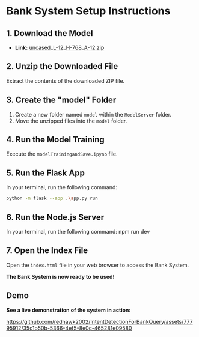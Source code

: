 # Bank System Setup Instructions

## 1. Download the Model

- **Link:** [uncased_L-12_H-768_A-12.zip](https://storage.googleapis.com/bert_models/2018_10_18/uncased_L-12_H-768_A-12.zip)

## 2. Unzip the Downloaded File

Extract the contents of the downloaded ZIP file.

## 3. Create the "model" Folder

1. Create a new folder named `model` within the `ModelServer` folder.
2. Move the unzipped files into the `model` folder.

## 4. Run the Model Training

Execute the `modelTrainingandSave.ipynb` file.

## 5. Run the Flask App

In your terminal, run the following command:

```bash
python -m flask --app .\app.py run
```
## 6. Run the Node.js Server
In your terminal, run the following command:
npm run dev


## 7. Open the Index File

Open the `index.html` file in your web browser to access the Bank System.

**The Bank System is now ready to be used!**

## Demo

**See a live demonstration of the system in action:**


https://github.com/redhawk2002/IntentDetectionForBankQuery/assets/77795912/35c1b50b-5366-4ef5-8e0c-465281e09580

